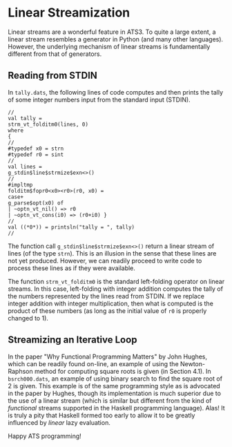 # Linear Streamization

Linear streams are a wonderful feature in ATS3.  To quite a large
extent, a linear stream resembles a generator in Python (and many
other languages). However, the underlying mechanism of linear streams
is fundamentally different from that of generators.

## Reading from STDIN

In `tally.dats`, the following lines of code computes and
then prints the tally of some integer numbers input from the
standard input (STDIN).

```
//
val tally =
strm_vt_folditm0(lines, 0)
where
{
//
#typedef x0 = strn
#typedef r0 = sint
//
val lines =
g_stdin$line$strmize$exn<>()
//
#impltmp
folditm$fopr0<x0><r0>(r0, x0) =
case+
g_parse$opt(x0) of
| ~optn_vt_nil() => r0
| ~optn_vt_cons(i0) => (r0+i0) }
//
val ((*0*)) = printsln("tally = ", tally)
//
```

The function call `g_stdin$line$strmize$exn<>()` return a linear
stream of lines (of the type `strn`). This is an illusion in the sense
that these lines are not yet produced. However, we can readily proceed
to write code to process these lines as if they were available.

The function `strm_vt_folditm0` is the standard left-folding operator
on linear streams. In this case, left-folding with integer addition
computes the tally of the numbers represented by the lines read from
STDIN. If we replace integer addition with integer multiplication,
then what is computed is the product of these numbers (as long as the
initial value of `r0` is properly changed to 1).
  
## Streamizing an Iterative Loop

In the paper "Why Functional Programming Matters" by John Hughes,
which can be readily found on-line, an example of using the
Newton-Raphson method for computing square roots is given (in Section
4.1). In `bsrch000.dats`, an example of using binary search to find
the square root of 2 is given. This example is of the same programming
style as is advocated in the paper by Hughes, though its
implementation is much superior due to the use of a linear stream
(which is similar but different from the kind of _functional_ streams
supported in the Haskell programming language). Alas! It is truly a
pity that Haskell formed too early to allow it to be greatly
influenced by _linear_ lazy evaluation.
  

Happy ATS programming!
